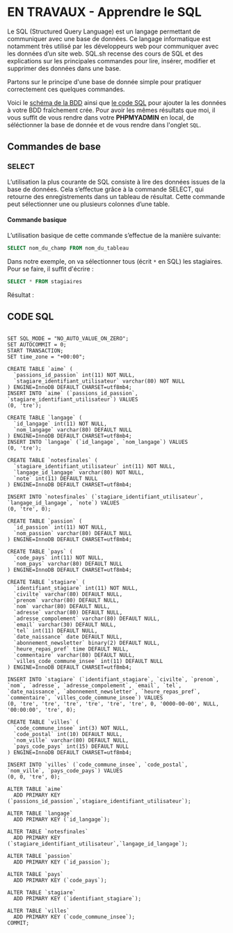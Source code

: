 # EN TRAVAUX - Apprendre le SQL

Le SQL (Structured Query Language) est un langage permettant de communiquer avec une base de données. Ce langage informatique est notamment très utilisé par les développeurs web pour communiquer avec les données d’un site web. SQL.sh recense des cours de SQL et des explications sur les principales commandes pour lire, insérer, modifier et supprimer des données dans une base.

Partons sur le principe d'une base de donnée simple pour pratiquer correctement ces quelques commandes.

Voici le [schéma de la BDD](https://raw.githubusercontent.com/Piotezaza/CoursNumericall/master/SQL/exos/Schema%20BDD.png) ainsi que [le code SQL](https://github.com/Piotezaza/CoursNumericall/tree/master/SQL%20-%20EN%20TRAVAUX#code-sql) pour ajouter la les données à votre BDD fraîchement crée. Pour avoir les mêmes résultats que moi, il vous suffit de vous rendre dans votre **PHPMYADMIN** en local, de séléctionner la base de donnée et de vous rendre dans l'onglet `SQL`.



## Commandes de base

### SELECT

L’utilisation la plus courante de SQL consiste à lire des données issues de la base de données. Cela s’effectue grâce à la commande SELECT, qui retourne des enregistrements dans un tableau de résultat. Cette commande peut sélectionner une ou plusieurs colonnes d’une table.

#### Commande basique

L’utilisation basique de cette commande s’effectue de la manière suivante:

```sql
SELECT nom_du_champ FROM nom_du_tableau
```

Dans notre exemple, on va sélectionner tous (écrit `*` en SQL) les stagiaires. Pour se faire, il suffit d'écrire :

```sql
SELECT * FROM stagiaires
```

Résultat :






















## CODE SQL

```

SET SQL_MODE = "NO_AUTO_VALUE_ON_ZERO";
SET AUTOCOMMIT = 0;
START TRANSACTION;
SET time_zone = "+00:00";

CREATE TABLE `aime` (
  `passions_id_passion` int(11) NOT NULL,
  `stagiare_identifiant_utilisateur` varchar(80) NOT NULL
) ENGINE=InnoDB DEFAULT CHARSET=utf8mb4;
INSERT INTO `aime` (`passions_id_passion`, `stagiare_identifiant_utilisateur`) VALUES
(0, 'tre');

CREATE TABLE `langage` (
  `id_langage` int(11) NOT NULL,
  `nom_langage` varchar(80) DEFAULT NULL
) ENGINE=InnoDB DEFAULT CHARSET=utf8mb4;
INSERT INTO `langage` (`id_langage`, `nom_langage`) VALUES
(0, 'tre');

CREATE TABLE `notesfinales` (
  `stagiare_identifiant_utilisateur` int(11) NOT NULL,
  `langage_id_langage` varchar(80) NOT NULL,
  `note` int(11) DEFAULT NULL
) ENGINE=InnoDB DEFAULT CHARSET=utf8mb4;

INSERT INTO `notesfinales` (`stagiare_identifiant_utilisateur`, `langage_id_langage`, `note`) VALUES
(0, 'tre', 0);

CREATE TABLE `passion` (
  `id_passion` int(11) NOT NULL,
  `nom_passion` varchar(80) DEFAULT NULL
) ENGINE=InnoDB DEFAULT CHARSET=utf8mb4;

CREATE TABLE `pays` (
  `code_pays` int(11) NOT NULL,
  `nom_pays` varchar(80) DEFAULT NULL
) ENGINE=InnoDB DEFAULT CHARSET=utf8mb4;

CREATE TABLE `stagiare` (
  `identifiant_stagiare` int(11) NOT NULL,
  `civilte` varchar(80) DEFAULT NULL,
  `prenom` varchar(80) DEFAULT NULL,
  `nom` varchar(80) DEFAULT NULL,
  `adresse` varchar(80) DEFAULT NULL,
  `adresse_compolement` varchar(80) DEFAULT NULL,
  `email` varchar(30) DEFAULT NULL,
  `tel` int(11) DEFAULT NULL,
  `date_naissance` date DEFAULT NULL,
  `abonnement_newsletter` binary(2) DEFAULT NULL,
  `heure_repas_pref` time DEFAULT NULL,
  `commentaire` varchar(80) DEFAULT NULL,
  `villes_code_commune_insee` int(11) DEFAULT NULL
) ENGINE=InnoDB DEFAULT CHARSET=utf8mb4;

INSERT INTO `stagiare` (`identifiant_stagiare`, `civilte`, `prenom`, `nom`, `adresse`, `adresse_compolement`, `email`, `tel`, `date_naissance`, `abonnement_newsletter`, `heure_repas_pref`, `commentaire`, `villes_code_commune_insee`) VALUES
(0, 'tre', 'tre', 'tre', 'tre', 'tre', 'tre', 0, '0000-00-00', NULL, '00:00:00', 'tre', 0);

CREATE TABLE `villes` (
  `code_commune_insee` int(3) NOT NULL,
  `code_postal` int(10) DEFAULT NULL,
  `nom_ville` varchar(80) DEFAULT NULL,
  `pays_code_pays` int(15) DEFAULT NULL
) ENGINE=InnoDB DEFAULT CHARSET=utf8mb4;

INSERT INTO `villes` (`code_commune_insee`, `code_postal`, `nom_ville`, `pays_code_pays`) VALUES
(0, 0, 'tre', 0);

ALTER TABLE `aime`
  ADD PRIMARY KEY (`passions_id_passion`,`stagiare_identifiant_utilisateur`);

ALTER TABLE `langage`
  ADD PRIMARY KEY (`id_langage`);

ALTER TABLE `notesfinales`
  ADD PRIMARY KEY (`stagiare_identifiant_utilisateur`,`langage_id_langage`);

ALTER TABLE `passion`
  ADD PRIMARY KEY (`id_passion`);

ALTER TABLE `pays`
  ADD PRIMARY KEY (`code_pays`);

ALTER TABLE `stagiare`
  ADD PRIMARY KEY (`identifiant_stagiare`);

ALTER TABLE `villes`
  ADD PRIMARY KEY (`code_commune_insee`);
COMMIT;
```